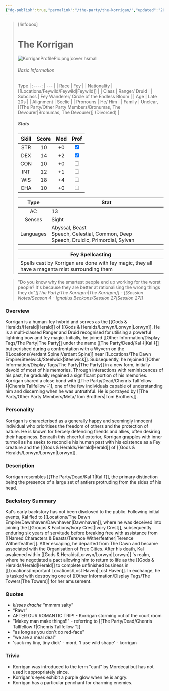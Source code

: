 ```yaml
---
{"dg-publish":true,"permalink":"/the-party/the-korrigan/","updated":"2025-05-25T20:11:22.407+01:00"}
---
```


 > [!infobox]
> 
> # The Korrigan 
> ![KorriganProfilePic.png|cover hsmall](/img/user/Admin/Attachments/KorriganProfilePic.png)
> ###### Basic Information
> 
>  Type 
> | :----: | --- |
> | Race | Fey |
> | Nationality | [[Locations/Feywild/Feywild\|Feywild]] |
> |  Class | Ranger/ Druid |
>  | Subclass | Fey Wanderer/ Circle of the Endless Bloom |
>  | Age | Late 20s |
>  | Alignment | Seelie |
>  | Pronouns | He/ Him |
>  | Family | Unclear, [[The Party/Other Party Members/Bronumas, The Devourer\|Bronumas, The Devourer]] (Divorced) |
>  ##### Stats
> Skill | Score | Mod | Prof |
> :---: | :---: | :---: | :---: |
>  STR | 10 | +0 | <input type="checkbox" checked> |
>  DEX | 14 | +2 |  <input type="checkbox" checked> |
>  CON | 10 | +0 | <input type="checkbox" unchecked> |
>  INT | 12 | +1 | <input type="checkbox" unchecked>|
>  WIS | 18 | +4 | <input type="checkbox" unchecked> |
>  CHA | 10 | +0 | <input type="checkbox" unchecked> |
>  
>Type | Stat |
>:---: | --- |
>AC | 13 |
>Senses | Sight |
>Languages | Abyssal, Beast Speech, Celestial, Common, Deep Speech, Druidic, Primordial, Sylvan|
>
>Fey Spellcasting |
>---|
>Spells cast by Korrigan are done with fey magic, they all have a magenta mist surrounding them |
 
 > "Do you know why the smartest people end up working for the worst people? It's because they are better at rationalising the wrong things they do"<cite>[[The Party/The Korrigan\|The Korrigan]] - [[Session Notes/Season 4 - Ignatius Beckons/Session 27\|Session 27]]</cite>

### Overview  
Korrigan is a human-fey hybrid and serves as the [[Gods & Heralds/Herald\|Herald]] of [[Gods & Heralds/Lorwyn/Lorwyn\|Lorwyn]]. He is a multi-classed Ranger and Druid recognised for utilising a powerful lightning bow and fey magic. Initially, he joined [[Other Information/Display Tags/The Party\|The Party]] under the name [[The Party/Dead/Kal ‡\|Kal ‡]] but perished during a confrontation with a Wyvern on the [[Locations/Verdant Spine\|Verdant Spine]] near [[Locations/The Dawn Empire/Steelwick/Steelwick\|Steelwick]]. Subsequently, he rejoined [[Other Information/Display Tags/The Party\|The Party]] in a new form, initially devoid of most of his memories. Through interactions with reminiscences of his past, he gradually regained a significant portion of his memories. Korrigan shared a close bond with [[The Party/Dead/Chenris Tallfellow ‡\|Chenris Tallfellow ‡]], one of the few individuals capable of understanding him and discerning when he was untruthful. He is portrayed by [[The Party/Other Party Members/Meta/Tom Brothers\|Tom Brothers]].  
  
### Personality  
Korrigan is characterised as a generally happy and seemingly innocent individual who prioritises the freedom of others and the protection of nature. He is known for fiercely defending friends and allies, often desiring their happiness. Beneath this cheerful exterior, Korrigan grapples with inner turmoil as he seeks to reconcile his human past with his existence as a Fey creature and the [[Gods & Heralds/Herald\|Herald]] of [[Gods & Heralds/Lorwyn/Lorwyn\|Lorwyn]].  
  
### Description  
Korrigan resembles [[The Party/Dead/Kal ‡\|Kal ‡]], the primary distinction being the presence of a large set of antlers protruding from the sides of his head.  
  
### Backstory Summary  
Kal's early backstory has not been disclosed to the public. Following initial events, Kal fled to [[Locations/The Dawn Empire/Dawnhaven/Dawnhaven\|Dawnhaven]], where he was deceived into joining the [[Groups & Factions/Ivory Crest\|Ivory Crest]], subsequently enduring six years of servitude before breaking free with assistance from [[Named Characters & Beasts/Terence Witherfeather\|Terence Witherfeather]]. After escaping, he departed from The Dawn and became associated with the Organisation of Free Cities. After his death, Kal awakened within [[Gods & Heralds/Lorwyn/Lorwyn\|Lorwyn]] 's realm, where he negotiated a pact allowing him to return to life as the [[Gods & Heralds/Herald\|Herald]] to complete unfinished business in [[Locations/Important Locations/Lost Haven\|Lost Haven]]. In exchange, he is tasked with destroying one of [[Other Information/Display Tags/The Towers\|The Towers]] for her amusement. 

### Quotes
- _kisses drache_ “mmmm salty”
- “Rawr”
- AFTER OUR ROMANTIC TRIP! - Korrigan storming out of the court room
- "Makey man make things!!" - referring to [[The Party/Dead/Chenris Tallfellow ‡\|Chenris Tallfellow ‡]]
- "as long as you don't do red-face"
- "we are a meal deal"
- 'suck my tiny, tiny dick' - mord, 'I use wild shape' - korrigan
  
### Trivia  
- Korrigan was introduced to the term "cunt" by Mordecai but has not used it appropriately since.  
- Korrigan's eyes exhibit a purple glow when he is angry.  
- Korrigan has a particular penchant for charming enemies.  